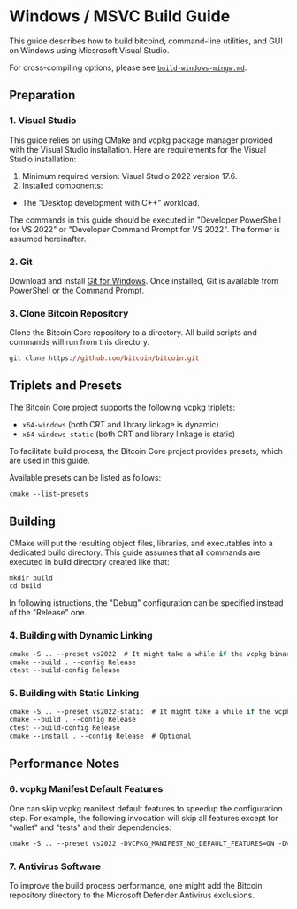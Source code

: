 # Windows / MSVC Build Guide

This guide describes how to build bitcoind, command-line utilities, and GUI on Windows using Micsrosoft Visual Studio.

For cross-compiling options, please see [`build-windows-mingw.md`](./build-windows-mingw.md).

## Preparation

### 1. Visual Studio

This guide relies on using CMake and vcpkg package manager provided with the Visual Studio installation.
Here are requirements for the Visual Studio installation:
1. Minimum required version: Visual Studio 2022 version 17.6.
2. Installed components:
- The "Desktop development with C++" workload.

The commands in this guide should be executed in "Developer PowerShell for VS 2022" or "Developer Command Prompt for VS 2022".
The former is assumed hereinafter.

### 2. Git

Download and install [Git for Windows](https://git-scm.com/download/win). Once installed, Git is available from PowerShell or the Command Prompt.

### 3. Clone Bitcoin Repository

Clone the Bitcoin Core repository to a directory. All build scripts and commands will run from this directory.
```ps
git clone https://github.com/bitcoin/bitcoin.git
```


## Triplets and Presets

The Bitcoin Core project supports the following vcpkg triplets:
- `x64-windows` (both CRT and library linkage is dynamic)
- `x64-windows-static` (both CRT and library linkage is static)

To facilitate build process, the Bitcoin Core project provides presets, which are used in this guide.

Available presets can be listed as follows:
```ps
cmake --list-presets
```

## Building

CMake will put the resulting object files, libraries, and executables into a dedicated build directory.
This guide assumes that all commands are executed in build directory created like that:
```ps
mkdir build
cd build
```

In following istructions, the "Debug" configuration can be specified instead of the "Release" one.

### 4. Building with Dynamic Linking

```ps
cmake -S .. --preset vs2022  # It might take a while if the vcpkg binary cache is unpopulated or invalidated
cmake --build . --config Release
ctest --build-config Release
```

### 5. Building with Static Linking

```ps
cmake -S .. --preset vs2022-static  # It might take a while if the vcpkg binary cache is unpopulated or invalidated
cmake --build . --config Release
ctest --build-config Release
cmake --install . --config Release  # Optional
```

## Performance Notes

### 6. vcpkg Manifest Default Features

One can skip vcpkg manifest default features to speedup the configuration step.
For example, the following invocation will skip all features except for "wallet" and "tests" and their dependencies:
```ps
cmake -S .. --preset vs2022 -DVCPKG_MANIFEST_NO_DEFAULT_FEATURES=ON -DVCPKG_MANIFEST_FEATURES="wallet;tests"
```

### 7. Antivirus Software

To improve the build process performance, one might add the Bitcoin repository directory to the Microsoft Defender Antivirus exclusions.
